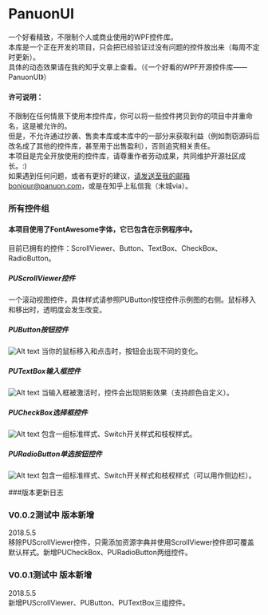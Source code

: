 # PanuonUI
一个好看精致，不限制个人或商业使用的WPF控件库。<br/>
本库是一个正在开发的项目，只会把已经验证过没有问题的控件放出来（每周不定时更新）。<br/>
具体的动态效果请在我的知乎文章上查看。（《一个好看的WPF开源控件库——PanuonUI》）

#### 许可说明：
不限制在任何情景下使用本控件库，你可以将一些控件拷贝到你的项目中并重命名，这是被允许的。<br/>
但是，不允许通过抄袭、售卖本库或本库中的一部分来获取利益（例如剽窃源码后改名成了其他的控件库，甚至用于出售盈利），否则追究相关责任。<br/>
本项目是完全开放使用的控件库，请尊重作者劳动成果，共同维护开源社区成长。:)<br/>
如果遇到任何问题，或者有更好的建议，请发送至我的邮箱bonjour@panuon.com，或是在知乎上私信我（末城via）。<br/>

### 所有控件组
#### 本项目使用了FontAwesome字体，它已包含在示例程序中。
目前已拥有的控件：ScrollViewer、Button、TextBox、CheckBox、RadioButton。

##### PUScrollViewer控件
一个滚动视图控件，具体样式请参照PUButton按钮控件示例图的右侧。鼠标移入和移出时，透明度会发生改变。

##### PUButton按钮控件
![Alt text](http://github-1252047526.coscd.myqcloud.com/QQ%E6%88%AA%E5%9B%BE20180505195104.png)
当你的鼠标移入和点击时，按钮会出现不同的变化。


##### PUTextBox输入框控件
![Alt text](http://github-1252047526.coscd.myqcloud.com/QQ%E6%88%AA%E5%9B%BE20180508150343.png)
当输入框被激活时，控件会出现阴影效果（支持颜色自定义）。

##### PUCheckBox选择框控件
![Alt text](http://github-1252047526.coscd.myqcloud.com/QQ%E6%88%AA%E5%9B%BE20180508150939.png)
包含一组标准样式、Switch开关样式和枝杈样式。

##### PURadioButton单选按钮控件
![Alt text](http://github-1252047526.coscd.myqcloud.com/QQ%E6%88%AA%E5%9B%BE20180508150923.png)
包含一组标准样式、Switch开关样式和枝杈样式（可以用作侧边栏）。

###版本更新日志
### V0.0.2测试中 版本新增
2018.5.5 <br/>
移除PUScrollViewer控件，只需添加资源字典并使用ScrollViewer控件即可覆盖默认样式。新增PUCheckBox、PURadioButton两组控件。

### V0.0.1测试中 版本新增
2018.5.5 <br/>
新增PUScrollViewer、PUButton、PUTextBox三组控件。
